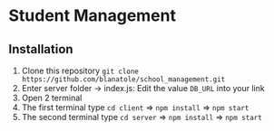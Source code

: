 # Student Management

## Installation
1. Clone this repository
   ``git clone https://github.com/blanatole/school_management.git``
2. Enter server folder -> index.js: Edit the value ``DB_URL`` into your link
3. Open 2 terminal
4. The first terminal type ``cd client`` => ``npm install`` => ``npm start``
5. The second terminal type ``cd server`` => ``npm install`` => ``npm start``
